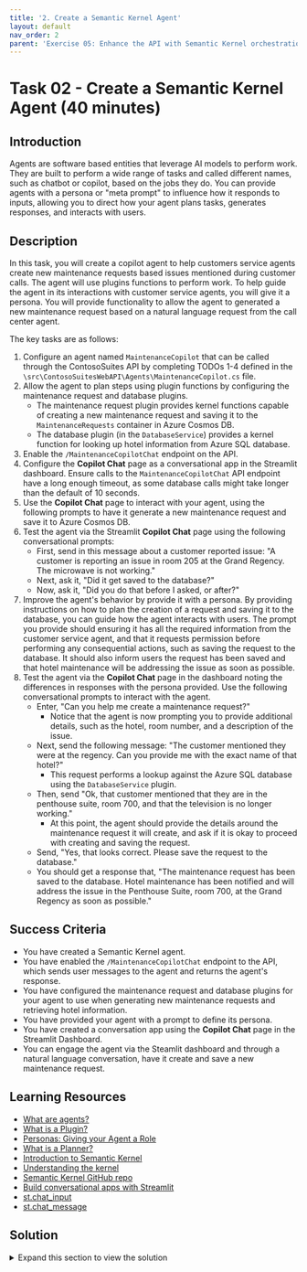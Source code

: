 ```yaml
---
title: '2. Create a Semantic Kernel Agent'
layout: default
nav_order: 2
parent: 'Exercise 05: Enhance the API with Semantic Kernel orchestration'
---
```


# Task 02 - Create a Semantic Kernel Agent (40 minutes)

## Introduction

Agents are software based entities that leverage AI models to perform work. They are built to perform a wide range of tasks and called different names, such as chatbot or copilot, based on the jobs they do. You can provide agents with a persona or "meta prompt" to influence how it responds to inputs, allowing you to direct how your agent plans tasks, generates responses, and interacts with users.

## Description

In this task, you will create a copilot agent to help customers service agents create new maintenance requests based issues mentioned during customer calls. The agent will use plugins functions to perform work. To help guide the agent in its interactions with customer service agents, you will give it a persona. You will provide functionality to allow the agent to generated a new maintenance request based on a natural language request from the call center agent.

The key tasks are as follows:

1. Configure an agent named `MaintenanceCopilot` that can be called through the ContosoSuites API by completing TODOs 1-4 defined in the `\src\ContosoSuitesWebAPI\Agents\MaintenanceCopilot.cs` file.
2. Allow the agent to plan steps using plugin functions by configuring the maintenance request and database plugins.
   - The maintenance request plugin provides kernel functions capable of creating a new maintenance request and saving it to the `MaintenanceRequests` container in Azure Cosmos DB.
   - The database plugin (in the `DatabaseService`) provides a kernel function for looking up hotel information from Azure SQL database.
3. Enable the `/MaintenanceCopilotChat` endpoint on the API.
4. Configure the **Copilot Chat** page as a conversational app in the Streamlit dashboard. Ensure calls to the `MaintenanceCopilotChat` API endpoint have a long enough timeout, as some database calls might take longer than the default of 10 seconds.
5. Use the **Copilot Chat** page to interact with your agent, using the following prompts to have it generate a new maintenance request and save it to Azure Cosmos DB.
6. Test the agent via the Streamlit **Copilot Chat** page using the following conversational prompts:
   - First, send in this message about a customer reported issue: "A customer is reporting an issue in room 205 at the Grand Regency. The microwave is not working."
   - Next, ask it, "Did it get saved to the database?"
   - Now, ask it, "Did you do that before I asked, or after?"
7. Improve the agent's behavior by provide it with a persona. By providing instructions on how to plan the creation of a request and saving it to the database, you can guide how the agent interacts with users. The prompt you provide should ensuring it has all the required information from the customer service agent, and that it requests permission before performing any consequential actions, such as saving the request to the database. It should also inform users the request has been saved and that hotel maintenance will be addressing the issue as soon as possible.
8. Test the agent via the **Copilot Chat** page in the dashboard noting the differences in responses with the persona provided. Use the following conversational prompts to interact with the agent.
    - Enter, "Can you help me create a maintenance request?"
      - Notice that the agent is now prompting you to provide additional details, such as the hotel, room number, and a description of the issue.
    - Next, send the following message: "The customer mentioned they were at the regency. Can you provide me with the exact name of that hotel?"
      - This request performs a lookup against the Azure SQL database using the `DatabaseService` plugin.
    - Then, send "Ok, that customer mentioned that they are in the penthouse suite, room 700, and that the television is no longer working."
      - At this point, the agent should provide the details around the maintenance request it will create, and ask if it is okay to proceed with creating and saving the request.
    - Send, "Yes, that looks correct. Please save the request to the database."
    - You should get a response that, "The maintenance request has been saved to the database. Hotel maintenance has been notified and will address the issue in the Penthouse Suite, room 700, at the Grand Regency as soon as possible."

## Success Criteria

- You have created a Semantic Kernel agent.
- You have enabled the `/MaintenanceCopilotChat` endpoint to the API, which sends user messages to the agent and returns the agent's response.
- You have configured the maintenance request and database plugins for your agent to use when generating new maintenance requests and retrieving hotel information.
- You have provided your agent with a prompt to define its persona.
- You have created a conversation app using the **Copilot Chat** page in the Streamlit Dashboard.
- You can engage the agent via the Steamlit dashboard and through a natural language conversation, have it create and save a new maintenance request.

## Learning Resources

- [What are agents?](hhttps://learn.microsoft.com/semantic-kernel/concepts/agents?pivots=programming-language-csharp)
- [What is a Plugin?](https://learn.microsoft.com/semantic-kernel/concepts/plugins/?pivots=programming-language-csharp)
- [Personas: Giving your Agent a Role](https://learn.microsoft.com/semantic-kernel/concepts/personas?pivots=programming-language-csharp)
- [What is a Planner?](https://learn.microsoft.com/semantic-kernel/concepts/planning?pivots=programming-language-csharp)
- [Introduction to Semantic Kernel](https://learn.microsoft.com/semantic-kernel/overview/)
- [Understanding the kernel](https://learn.microsoft.com/semantic-kernel/concepts/kernel?pivots=programming-language-csharp)
- [Semantic Kernel GitHub repo](https://github.com/microsoft/semantic-kernel)
- [Build conversational apps with Streamlit](https://docs.streamlit.io/develop/tutorials/llms/build-conversational-apps)
- [st.chat_input](https://docs.streamlit.io/develop/api-reference/chat/st.chat_input)
- [st.chat_message](https://docs.streamlit.io/develop/api-reference/chat/st.chat_message)

## Solution

<details markdown="block">
<summary>Expand this section to view the solution</summary>

- The structure for the `MaintenaceCopilot` agent can be found in the `src\ConsotoSuitesWebAPI` project, but it must be configured before it will function correctly:
  - Navigate to the web API project in Visual Studio Code and open the `Agents\MaintenanceCopilot.cs` file.
  - Complete `Exercise 5 Task 2 TODO #1` by adding the following `using` statements at the top of the file:

    ```csharp
    using Microsoft.SemanticKernel;
    using Microsoft.SemanticKernel.ChatCompletion;
    using Microsoft.SemanticKernel.Connectors.OpenAI;
    ```

  - Complete `Exercise 5 Task 2 TODO #2` by updating the class definition to inject a `Kernel` service into the primary constructor.

    ```csharp
    public class MaintenanceCopilot(Kernel kernel)
    ```

  - Complete `Exercise 5 Task 2 TODO #3` by uncommenting the class-level variable definitions, providing the `_kernel` and `_history` variables for use within the agent.
  - Complete `Exercise 5 Task 2 TODO #4` by commenting out the `throw new NotImplementedException()` line, and the uncommenting the remaining code in the function. The lines you are uncommenting allow the Azure OpenAI chat completion service to auto-invoke Kernel functions defined in the database and maintance request plugins. It also adds the incoming user message to the chat history, and insers the agents response once it replies.

- To configure the maintenance request and database plugins:
  - In Visual Studio Code, open the `Plugins\MaintenanceRequestPlugin.cs` file in the `ContosoSuitesWebAPI` project.
  - Complete `Exercise 5 Task 2 TODO #5` by add a reference to the `Microsoft.SemanticKernel` library at the top of the file, along with the other `using` statements.
  - Complete `Exercise 5 Task 2 TODO #s 6 and 8` by adding Kernel function and Description descriptors of the `CreateMaintenanceRequest` and `SaveMaintenanceRequest` functions. The descriptors for each should look like:
    - For the `CreateMaintenanceRequest` function:

      ```csharp
      [KernelFunction("create_maintenance_request")]
      [Description("Creates a new maintenance request for a hotel.")]
      ```

    - For the `SaveMaintenanceRequest` function:

      ```csharp
      [KernelFunction("save_maintenance_request")]
      [Description("Saves a maintenance request to the database for a hotel.")]
      ```

  - Complete `Exercise 5 Task 2 TODO #s 7 and 9` by adding a `Kernel` parameter to the beginning of both function method declarations.
    - For the `CreateMaintenanceRequest` function, add `Kernel kernel` as the first parameter:

      ```csharp
      public async Task<MaintenanceRequest> CreateMaintenanceRequest(Kernel kernel, int HotelId, string Hotel, string Details, int? RoomNumber,string? location)
      ```

    - For the `SaveMaintenanceRequest` function, add `Kernel kernel` as the first parameter:

      ```csharp
      public async Task SaveMaintenanceRequest(Kernel kernel, MaintenanceRequest maintenanceRequest)
      ```

  - Save the `MaintenanceRequestPlugin` file.
  - Once you've defined your plugin, you must add it to your kernel by creating a new instance of the plugin and adding it to the kernel's plugin collection.
    - Open the `Program.cs` file in the `ContosoSuitesWebAPI` project.
    - In the `Kernel` singleton service `builder`, add the following code to define a plugin from the `MaintenanceRequestPlugin` type. This can be added directly below the plugin defintion for the `DatabaseService`.

      ```csharp
      kernelBuilder.Plugins.AddFromType<MaintenanceRequestPlugin>("MaintenanceCopilot");
      ```

    - Because the `MaintenanceRequestPlugin` uses dependency injection to provide a `CosmosClient`, you will also need to add a singleton instance of the that client within your `Kernel` service definition. Do that by adding the following code just below the plugin line you just added:

      ```csharp
      kernelBuilder.Services.AddSingleton<CosmosClient>((_) =>
      {
          CosmosClient client = new(
              connectionString: builder.Configuration["CosmosDB:ConnectionString"]!
          );
          return client;
      });
      ```

      This code is a bit reduntant with the `CosmosClient` code earlier in the `Program.cs` file, but the service must be included within the `Kernel` service definition, or is will not be accessible to the plugin.

    - The complete `builder.Service.AddSingleton<Kernel>` method should now look like the following:

      ```csharp
      builder.Services.AddSingleton<Kernel>((_) =>
      {
          IKernelBuilder kernelBuilder = Kernel.CreateBuilder();
          kernelBuilder.AddAzureOpenAIChatCompletion(
              deploymentName: builder.Configuration["AzureOpenAI:DeploymentName"]!,
              endpoint: builder.Configuration["AzureOpenAI:Endpoint"]!,
              apiKey: builder.Configuration["AzureOpenAI:ApiKey"]!
          );
      #pragma warning disable SKEXP0010 // Type is for evaluation purposes only and is subject to change or removal in future updates. Suppressthis diagnostic to proceed.
          kernelBuilder.AddAzureOpenAITextEmbeddingGeneration(
              deploymentName: builder.Configuration["AzureOpenAI:EmbeddingDeploymentName"]!,
              endpoint: builder.Configuration["AzureOpenAI:Endpoint"]!,
              apiKey: builder.Configuration["AzureOpenAI:ApiKey"]!
          );
      #pragma warning restore SKEXP0010 // Type is for evaluation purposes only and is subject to change or removal in future updates. Suppressthis diagnostic to proceed.
      
          kernelBuilder.Plugins.AddFromType<DatabaseService>();
          kernelBuilder.Plugins.AddFromType<MaintenanceRequestPlugin>("MaintenanceCopilot");
      
          kernelBuilder.Services.AddSingleton<CosmosClient>((_) =>
          {
              CosmosClient client = new(
                  connectionString: builder.Configuration["CosmosDB:ConnectionString"]!
              );
              return client;
          });
      
          return kernelBuilder.Build();
      });
      ```

  - The `DatabaseService` plugin was already defined in a previous exercise, so there is just a small change that needs to be completed to allow your agent to use it.
    - Open the `Services\DatabaseService.cs` file to update the database plugin and make it usable by your agent.
    - Update the `[KernelFunction]` descriptor for the `GetHotels()` method and add the name "get_hotels" to the descriptor. The descriptor should now look like:

      ```csharp
      [KernelFunction("get_hotels")]
      ```

- To enable the `/MaintenanceCopilotChat` endpoint on the API:
  - In the `Program.cs` file in the `src\ContosoSuitesWebAPI` project and locate the `app.MapPost("/MaintenanceCopilotChat", async ([FromBody]string message, [FromServices] MaintenanceCopilot copilot)` API endpoint definition.
  - Complete `Exercise 5 Task 2 TODO #10` by calling the `Chat` method of the `MaintenanceCopilot`, passing in the user message from the request body. Return the response from the `Chat` method. The code in the API method should look like:

    ```csharp
    var response = await copilot.Chat(message);
    return response;
    ```

    Make sure to remove the `throw new NotImplementedException();` line, or you will get an error when that line is hit.

- To configure the **Copilot Chat** page as a conversational app in the Streamlit dashboard:
  - Complete `Exercise 5 Task 2 TODO #11` by setting `response` equal to the response from a POST request to the Copilot endpoint. The timeout should be set to 60 seconds or longer. The call should look like:

    ```python
    response = requests.post(f"{api_endpoint}/MaintenanceCopilotChat", json=message, timeout=60)
    ```

  - To define a conversational interface with the copilot, update the "How can I help you today?" prompt `if` statement with the following code:

    ```python
    # React to user input
        if prompt := st.chat_input("How I can help you today?"):
            with st.spinner("Awaiting the Copilot's response to your question..."):
                # Display user message in chat message container
                st.chat_message("user").markdown(prompt)
                # Add user message to chat history
                st.session_state.chat_messages.append({"role": "user", "content": prompt})
                # Send user message to Copilot and get response
                response = send_message_to_copilot(prompt)
                # Display assistant response in chat message container
                with st.chat_message("assistant"):
                    st.markdown(response)
                # Add assistant response to chat history
                st.session_state.chat_messages.append({"role": "assistant", "content": response})
    ```

  - Save the file.

- To test the agent via the Streamlit **Copilot Chat** page:
  - Run the API locally by opening a new terminal window in Visual Studio code, navigating to the `src\ContosoSuitesWebAPI` directory and starting the API using the following command:

    ```bash
    dotnet run
    ```

  - Open another terminal window, navigate to the `src\ContosoSuitesDashboard` directory, and run the following command to start the Streamlit dashboard:

    ```bash
    python -m streamlit run Index.py
    ```

  - Navigate to the **Copilot Chat** page using the left-hand menu, then submit the following conversational prompts:
    - First, send in this message about a customer reported issue: "A customer is reporting an issue in room 205 at the Grand Regency. The microwave is not working."
      - You should get a response that a maintenance request was created and will be addressed shortly.
    - Next, ask it, "Did it get saved to the database?"
      - It will reply that, yes, the request has been saved.
    - Now, ask it, "Did you do that before I asked, or after?"
      - You should get a reply that it was saved after you asked.

      The above behavior results from the agent not having explicit instructions on how it should behave or the steps it should take during the process. It simply calls the `create_maintenance_request` Kernel function and assumes it is done. It is not aware that the request should also be saved to the database. To fix this, you can provide the agent with a persona.

    - You can verify the new request was saved by navigating to the **Vector Search** page and entering a search query of "microwave not working at Grand Regency". Accept the default values for max results and minimum similarity score. Your newly saved record should be the first result in the list.

- To give your agent a persona and provide it with instructions so it behaves in a more consistent manner:
  - Open the `MaintenanceCopilot.cs` file in the `src\ContosoSuitesWebAPI` project and update the class-level variable defining the `ChatHistory` to pass the following string into the `ChatHistory()` object during variable decaration.

    ```csharp
    """
    You are a friendly assistant who likes to follow the rules. You will complete required steps
    and request approval before taking any consequential actions, such as saving the request to the database.
    If the user doesn't provide enough information for you to complete a task, you will keep asking questions
    until you have enough information to complete the task. Once the request has been saved to the database,
    inform the user that hotel maintenance has been notified and will address the issue as soon as possible.
    """
    ```

  - The final definition for `_history` should look like:

    ```csharp
    private ChatHistory _history = new ("""
        You are a friendly assistant who likes to follow the rules. You will complete required steps
        and request approval before taking any consequential actions, such as saving the request to the database.
        If the user doesn't provide enough information for you to complete a task, you will keep asking questions
        until you have enough information to complete the task. Once the request has been saved to the database,
        inform the user that hotel maintenance has been notified and will address the issue as soon as possible.
        """);
    ```

    - In the terminal window running the API, stop and restart the API project.

- To test the updated agent and evaluate how its responses differ with a persona assigned:
  - Return to the running Streamlit dashboard and the **Copilot Chat** page.
  - Use the following conversational prompts to interact with the agent.
    - Enter, "Can you help me create a maintenance request?"
      - Notice that the agent is now prompting you to provide additional details, such as the hotel, room number, and a description of the issue.
    - Next, send the following message: "The customer mentioned they were at the regency. Can you provide me with the exact name of that hotel?"
      - This request performs a lookup against the Azure SQL database using the `DatabaseService` plugin.
    - Then, send "Ok, that customer mentioned that they are in the penthouse suite, room 700, and that the television is no longer working."
      - At this point, the agent should provide the details around the maintenance request it will create, and ask if it is okay to proceed with creating and saving the request.
    - Send, "Yes, that looks correct. Please save the request to the database."
    - You should get a response similar to the following: "The maintenance request has been saved to the database. Hotel maintenance has been notified and will address the issue in the Penthouse Suite, room 700, at the Grand Regency as soon as possible."

</details>
